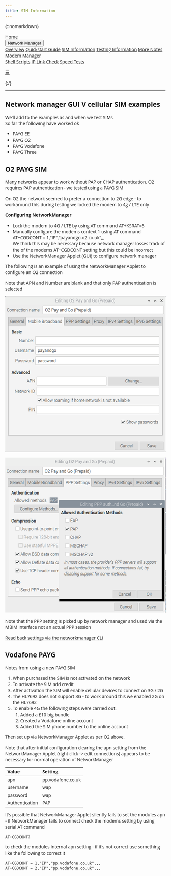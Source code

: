 ```yaml
---
title: SIM Information
---
```

{::nomarkdown}

<!DOCTYPE html>
<html>
<head>
<meta name="viewport" content="width=device-width, initial-scale=1">
<link rel="stylesheet" href="https://cdnjs.cloudflare.com/ajax/libs/font-awesome/4.7.0/css/font-awesome.min.css">
<style>
body {margin:0;font-family:Open Sans}

.topnav {
  overflow: hidden;
  background-color: #ffffff;
}

.topnav a {
  float: left;
  display: block;
  color: #000000;
  text-align: center;
  padding: 14px 16px;
  text-decoration: none;
  font-size: 17px;
}

.active {
  background-color: #f37221;
  color: #ffffff;
}

.topnav .icon {
  display: none;
}

.dropdown {
  float: left;
  overflow: hidden;
}

.dropdown .dropbtn {
  font-size: 17px;    
  border: none;
  outline: none;
  color: black;
  padding: 14px 16px;
  background-color: #f37221;
  font-family: inherit;
  margin: 0;
}

.dropdown-content {
  display: none;
  position: absolute;
  background-color: #ffffff;
  min-width: 160px;
  box-shadow: 0px 8px 16px 0px rgba(0,0,0,0.2);
  z-index: 1;
}

.dropdown-content a {
  float: none;
  color: black;
  padding: 12px 16px;
  text-decoration: none;
  display: block;
  text-align: left;
  background-color: #ffffff;
}

.topnav a:hover, .dropdown:hover .dropbtn {
  background-color: #ffffff;
  color: #f37221;
}

.dropdown-content a:hover {
  background-color: #ffffff;
  color: #f37221;
}


.topnav > .dropdown .dropdown {
    overflow: visible;
    float: none;
    position: relative;
    background-color: #ffffff;
}
.topnav > .dropdown .dropdown > .dropbtn {width: 100%;background-color: #ffffff;}
.topnav > .dropdown .dropdown > .dropbtn + .dropdown-content {background-color: #ffffff; top: 0; left: 95%;}

#myTopnav.topnav:not(.responsive) .dropdown:hover > .dropdown-content {
  display: block;
}

@media screen and (max-width: 600px) {
  .topnav a:not(:first-child), .dropdown .dropbtn {
    display: none;
  }
  .topnav a.icon {
    float: right;
    display: block;
  }
}

@media screen and (max-width: 600px) {
  .topnav.responsive {position: relative;}
  .topnav.responsive .icon {
    position: absolute;
    right: 0;
    top: 0;
  }
  .topnav.responsive a {
    float: none;
    display: block;
    text-align: left;
    background-color: #ffffff;
  }
  .topnav.responsive .dropdown {float: none;}
  .topnav.responsive .dropdown-content {position: relative;}
  .topnav.responsive .dropdown .dropbtn {
    display: block;
    width: 100%;
    text-align: left; 
    background color: #ffffff;
    
  }
  .topnav > .dropdown .dropdown > .dropbtn + .dropdown-content {background-color: #ffffff; top: 0; left: auto;}
  .topnav > .dropdown .dropdown > .dropbtn + .dropdown-content, .topnav > .dropdown .dropdown > .dropbtn { text-indent: 15px;box-shadow: none; background-color:#ffffff}
}
</style>
</head>
<body>

<div class="topnav" id="myTopnav">
  <a href="https://izzybobs.github.io/pilot/">Home</a>
  <div class="dropdown">
    <button class="dropbtn" class="active"> Network Manager 
      <i class="fa fa-caret-down"></i>
    </button>
    <div class="dropdown-content">
      <a href="https://izzybobs.github.io/pilot/networkManagerDocs/">Overview</a>
      <a href="https://izzybobs.github.io/pilot/networkManagerDocs/Quickstart.html">Quickstart Guide</a>
      <a href="https://izzybobs.github.io/pilot/networkManagerDocs/simUse_info.html">SIM Information</a>
      <a href="https://izzybobs.github.io/pilot/networkManagerDocs/test_configurationRecords.html">Testing Information</a>
      <a href="https://izzybobs.github.io/pilot/networkManagerDocs#more_notes">More Notes</a>
      <a href="https://izzybobs.github.io/pilot/networkManagerDocs#modem_manager">Modem Manager</a>
    </div>
  </div> 
  <a href="https://izzybobs.github.io/pilot/scripts_pilotControl/">Shell Scripts</a>
  <a href="https://izzybobs.github.io/pilot/scripts_python_checkIp/">IP Link Check</a>
  <a href="https://izzybobs.github.io/pilot/speedtests/">Speed Tests</a>
  
  <a href="javascript:void(0);" style="font-size:15px;" class="icon" onclick="myFunction()">&#9776;</a>
</div>



<script>

function myFunction() {
  var x = document.getElementById("myTopnav");
  if (x.className === "topnav") {
    x.className += " responsive";
  } else {
    x.className = "topnav";
  }
}



function resetthis(){

var x = document.getElementById("myTopnav");
var butt = document.querySelectorAll(".dropbtn");

	for(i = 0; i<butt.length;i++){
      butt[i].nextElementSibling.removeAttribute("style")
      }
x.className = "topnav";

}

function init(){
var x = document.querySelector("#myTopnav");
	var butt = x.querySelectorAll(".dropbtn");
 
	for(i = 0; i<butt.length;i++){
   butt[i].nextElementSibling.style.display="";
		butt[i].onclick=function(){
       
        if(x.className.indexOf("responsive")!= -1){
			if(this.nextElementSibling.style.display=="none" || this.nextElementSibling.style.display=="")
            {
				this.nextElementSibling.style.display="block";
			}
			else
			{
			this.nextElementSibling.style.display="none";
			}
            }
		}
	}
}




window.onresize = function(){
resetthis();
}
init();

</script>

</body>
{:/}

---
## Network manager GUI V cellular SIM examples    
We'll add to the examples as and when we test SIMs  
So far the following have worked ok  

* PAYG EE
* PAYG O2
* PAYG Vodafone
* PAYG Three

## O2 PAYG SIM 

Many networks appear to work without PAP or CHAP authentication.
 O2 requires PAP authentication - we tested using a PAYG SIM  

On O2 the network seemed to prefer a connection to 2G edge - to workaround this during testing
 we locked the modem to 4g / LTE only

**Configuring NetworkManager**

* Lock the modem to 4G / LTE by using AT command AT+KSRAT=5 
* Manually configure the modems context 1 using AT command
  AT+CGDCONT = 1,"IP","payandgo.o2.co.uk",,,  
  We think this may be necessary  because network manager losses track of the
   of the modems AT+CGDCONT setting but this could be incorrect 
* Use the NetworkManager Applet (GUI) to configure network manager

The following is an example of using the NetworkManager Applet to configure 
 an O2 connection  

Note that APN and Number are blank and that only PAP authentication is selected 

![Setting Mobile Broadband](./o2_networkManagerGui_mobileBroadband.png)

![Setting PAP authentication](./o2_networkManagerGui_pppSettings.png)  

Note that the PPP setting is picked up by network manager and used via the MBIM interface
 not an actual PPP session

[Read back settings via the networkmanager CLI](./example_nmcli_configRead_O2_HL7692.md)
  

## Vodafone PAYG

Notes from using a new PAYG SIM  
1. When purchased the SIM is not activated on the network
1. To activate the SIM add credit 
1. After activation the SIM will enable cellular devices to connect on 3G / 2G
1. The HL7692 does not support 3G - to work around this we enabled 2G on the HL7692
1. To enable 4G the following steps were carried out.  
   1. Added a £10 big bundle 
   1. Created a Vodafone online account
   1. Added the SIM phone number to the online account 


Then set up via NetworkManager Applet as per O2 above.

Note that after initial configuration clearing the apn setting from the NetworkManager Applet
 (right click -> edit connections) appears to be necessary for normal operation of NetworkManager
 
| **Value**          | **Setting**        |
|:------------------ |:------------------ |
| apn    	           | pp.vodafone.co.uk  |
| username 	         | wap                |
| password 	         | wap                |
| Authentication     | PAP                |


It's possible that NetworkManager Applet silently fails to set the modules apn - 
if NetworkManager fails to connect check the modems setting by using serial AT command 
```
AT+CGDCONT? 
```
to check the modules internal apn setting - if it's not correct use something like the
 following to correct it

```
AT+CGDCONT = 1,"IP","pp.vodafone.co.uk",,,
AT+CGDCONT = 2,"IP","pp.vodafone.co.uk",,,
```

